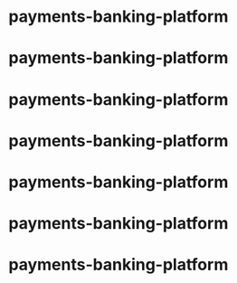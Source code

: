 # payments-banking-platform
# payments-banking-platform
# payments-banking-platform
# payments-banking-platform
# payments-banking-platform
# payments-banking-platform
# payments-banking-platform
